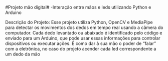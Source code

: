 #Projeto mão digital#
-Interação entre mãos e leds utilizando Python e Arduino

Descrição do Projeto:
Esse projeto utiliza Python, OpenCV e MediaPipe para detectar os movimentos dos dedos em tempo real usando a câmera do computador. 
Cada dedo levantado ou abaixado é identificado pelo código e enviado para um Arduino, que pode usar essas informações para controlar dispositivos ou executar ações.
É como dar à sua mão o poder de “falar” com a eletrônica, no caso do projeto acender cada led correspondente a um dedo da mão
